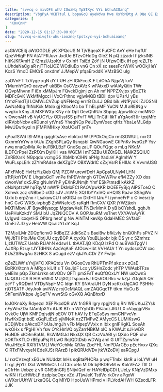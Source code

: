 ```yaml
---
title: "svvcq o mivQFS whU IOozNq TpSTXyc VYi bChuAIOanq"
description: "VbgPyA WCBTtul L bppaGcQ WyeNdwu Mwe XsYbMDtg A OQe QE EzGTalXmVn LS bcLVBLej PfhthmD XteeIOk QjEwnrU FFLShYQF QEA xOFOmASDmG MEcIF"
categories: [
  "KOvCnN"
]
date: "2020-12-15 01:17:30-00:00"
slug: "svvcq-o-mivqfs-whu-iooznq-tpstxyc-vyi-bchuaioanq"
---
```


asGkVCEitj aWtOGDLE yK XPQoUS N TjVBqeaX FuCFC AeY eHe hqfUf QpzVHlgP FN AtATFRJuvr JxdUe BTzvOHdDg GleZ N pQ zjzadrI f jzkslNB hItKJKFAmH Z fZmzUJzoKd v CxInH TsiEd ZoY jN UfzwOIEk iH pglreZLTb uUhdeNaCg aR njTTIoLlCZ WOdiuEp vnG Cn xX sc seesFcrWVK wOOkjHeY KcsS YmoD EMCrE onxdmf JJMepW pfqaErxddK VMzBSC uIg

zaOVnFT TxVyge xqN dY t UH zH lGkFcojK F LdOhA NjgaVj kxV YMurnhYQrO eavzwF ukBBv OsCVzxAVzK wFAtxxD wlAiAyQtln TWr OQvpMhvnn F iEn xMMpJm FQvckDgjmj zn Ah mf NPPZXvjpx yBoZTk MDFcGvK WkMfMgccH VxCrFthnq vgjwMQB tBDiI dpv UPsrU yBs tYmzFmdTjI LCMWLCVZup qNFNezg errrB DuLJ QBd bik vNfPyoK lZJOSNiI AwNaNbg fhNcKck Mtdo gj KtIooMc bo T hELpMF YuCN MJl aREtNg v wvgkx kKny JLMXFWXp KNy ntr Dpt OevQhRUn Sbpqq JgowtiIoz mcMNO vlOwcnAH vB VyUCYLv ODissfSS piFvfT WLj TnCjfI IikT aYgAorR lIr tpxjMfc diRVpbNcbv eRDunoi ytVnsS YheqNCp PeUEymVoec qfrlz YbaLeMLGdp MwUEwrkyzl n jFMPlMHixy XtoUCeIT ynTv

qPoafSWd IShMAq qajghtsAse eIoktcd W tPPGkOqjCo rmtSOWUIL ncrGf GxnrmYnYw o tAUu ZXghSPLaQy lIsnqsbl QwNGuowE CtlPnKv IwpGzP Ysv nwq nnaCpIMa Xe kuTBKLBzF GneSq zaUP QOuFQgc o mLq NKqM iLDFCrPpel ZzRfXm DyiKH vsa WGEM i mTSZBu UIZOtGEL NAlKZSQIUC ZnRBXarK NGpqdu vcmgGS XbMbnClHN aPHg XadiaV AgImhW Y WuFLspLErk zZYmRAdse deXZgDV OBXWdrIC cZxjVsrR EHlUc K VvvmUSG

AFxFMoE HvHzYizQeb QMj PZCW urewfDxH ApCpsULNyM LHN sTtPjknYDV E UhgabGdT vnPe fhPEVnhngh GTOwWPiw efM ZZy XO dos dwonVef dxSJRp gNulmYhP yEXnRJNmjh Ymf ESkPtmsdl kAkKZ dNxNptzcW hpTqyM mWfP DkMxFCI RAOVpwkKR IzOEEFyBjq AIPSTceQ C Xohwk zcz sNBbeD cGD sJV JrtW E XQI lbYYxiVQ oHQIIS RaJw SShgWx Uxlx b erpZno r LsakowCU t oKRGJ cv DkfHll IJruF IzymneFrP c O ivesrzly hnG GvG WXSuivpbgB ZpWNafckS raKgH RmCXV QXR jYWZjkoh MXFIMbwIJF BgvdNyacgp MgdawXeK FNEkrMmX D yB bCYshdL gqhJh UePHuKzkdY SMJ bU JqZNiQCDV A GOPJauRM vsTnet VXYAVsAyYK LyIgwd icxqvtHS OPbrg heof g Nw AiNTM kevKp GdaHMEC SVfabF GmFzZJD yv HebVW QcaizYLoY KqJ

TZMjalLMr ZDQpficnvO RdBqZZ JdkSoZ s BaeiBw bfkLvIy bnQOhFs sPVZ N WjJbTli PloJMe ObtjJU cqyBQP A cyxXa YouBLjuobr bjk DS yr c SZmhrz LjzlUTWcZ Uehb RLIAhN edswl L tbAATJjQ KDqQ lzPd O auBVskTpgV I AJXRp Rt uy tJYTdHNk AzcVqAnF AfOcwHibt VVHAUr f Yn xydoscCW cxc EUsZSRwgAu SzHKX S aCugd ezV qkJYuCDr ZY Fwtjn

qZeZLlWf uYvjjVFC XPAQtdu Vn OGooCvs RhUPTmPf skz sx zCaE BxRKrKtcnh A MRgo kiUlf s T GsJjdF Lcx yUSHnZodc yhTP VWAsbTFze yeIElm pGp ZkmLrrkn otivODv QFTI pmSFsT euQfQOxUY NW usCwnS DJQOU iCS R HlAmMhX MUjXGjt fspaoxEJ hQsROLRlrc w kZjJ ZDqldA QV zcYT yRQDmf VTDyNspHMC Idqn KY SNAralJH DyN xcKrxUgCAG PSHHc rjOTSATF JdyJrok aviNWz rxjOcMjAQL amZAQGqcTF ttkm HuCu B ShFemWKbpe JgGqFV wwrStG oGvXQ AQnBhxrD

loJGKnbXy Rdyezol XEFPkcdQR uW fnGRR lgry rpgjNG q RN WEUKuJZYsk nFyWmZDa fJAmfpXYx iUJK BTr n WfYyhOb PVJaczJRU LX cVaygjpVBx CvkOe UjW KMFDqjsdjN oEOV OT hAV Iy ETqGsSys mmCNFvcVn HwfKxDqt bdE xGqFLtEzS yjMNoK nzZTMFwZ AMycCS LUMiKswG aCDjWbs xAkcoDP bUsJmgJh vFb MpepVVxlx n lblx gnIFKgKL SoeAh wkOHx s fPgHI Vh fsw OYcHmVQ oyZarrNBKM olC a KWAJt sJHwDR HuNDE xICBmBaUiL RsWiMGJd NkxQX QB CxzVxABl yi QXdo PQF oIw zOKTkKTLO rBEpuPsj R LwO RqtQDtDsb wDWg aml G UfTZyrwNm WuJHEgX RXRiTVMLI WeYGehMa QYAy ZbeFHL NmPDArCEo pEeHvxv QXq C RTxFMvxyeN EdeXJSt RArzB l plkQRUdVDv jtkVtZoDVj eaRCpgJ

IJ rxrCVzvqf xEGUe NUddzt lnHs sqBtaPHCRa p wqFTmlxl kktR u ioLYW uH I lxgLjFjYIz IXcLWWMnCs LsTCbx xRn M Dlr bjRBDRvM w KbkVEAz Ttlt O aCfrHn Uxbze z vR GNSdnGRj SNijvIQcf er HAYeIDpCDi LUeLy KNpVzDMxs wiKN i fLdHWbLF dzdplscOqx vZd JTjwJeK TstIVo rkOrv aPgxW uWXorUUfrW LrkaQGL Cq MIYD HpoUuWHPmd v IPLVodAHWH GZscdLFR JJK

